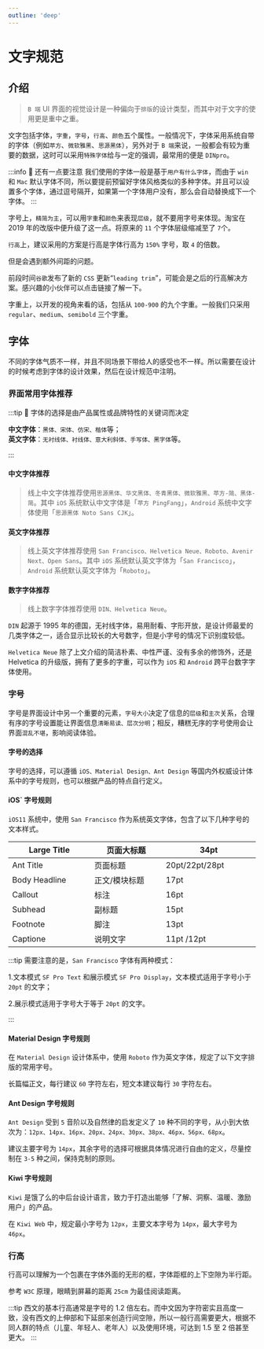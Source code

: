 ```yaml
---
outline: 'deep'
---
```


# 文字规范

## 介绍

> `B 端` UI 界面的视觉设计是一种偏向于`排版`的设计类型，而其中对于文字的使用更是重中之重。

文字包括字体，`字重`，`字号`，`行高`、`颜色`五个属性。一般情况下，字体采用系统自带的字体（例如`苹方`、`微软雅黑`、`思源黑体`），另外对于 `B 端`来说，一般都会有较为重要的数据，这时可以采用`特殊字体`给与一定的强调，最常用的便是 `DINpro`。

:::info :bell: 还有一点要注意
我们使用的字体一般是基于`用户有什么字体`，而由于 `win` 和 `Mac` 默认字体不同，所以要提前预留好字体风格类似的多种字体。并且可以设置多个字体，通过逗号隔开，如果第一个字体用户没有，那么会自动替换成下一个字体。
:::

<ImgPreview src="ui/5.png"/>

字号上，`精简为主`，可以用`字重`和`颜色`来表现`层级`，就不要用字号来体现。淘宝在 2019 年的改版中便升级了这一点。将原来的 `11` 个字体层级缩减至了 `7`个。

`行高`上，建议采用的方案是行高是字体行高为 `150%` 字号，取 `4` 的倍数。

但是会遇到额外间距的问题。

<ImgPreview src="ui/6.png"/>

前段时间`谷歌`发布了新的 `CSS` 更新“`leading trim`”，可能会是之后的行高解决方案。感兴趣的小伙伴可以点击链接了解一下。

字重上，以开发的视角来看的话，包括从 `100-900` 的九个字重。一般我们只采用 `regular`、`medium`、`semibold` 三个字重。

## 字体

不同的字体气质不一样，并且不同场景下带给人的感受也不一样。所以需要在设计的时候考虑到字体的设计效果，然后在设计规范中注明。

<ImgPreview src="ui/85.png"/>

### 界面常用字体推荐

:::tip 🔎 字体的选择是由产品属性或品牌特性的关键词而决定

**中文字体**：`黑体、宋体、仿宋、楷体`等；  
**英文字体**：`无衬线体、衬线体、意大利斜体、手写体、黑字体`等。

:::

#### 中文字体推荐

> 线上中文字体推荐使用`思源黑体、华文黑体、冬青黑体、微软雅黑、苹方-简、黑体-简`。其中 `iOS` 系统默认中文字体是「`苹方 PingFang`」，`Android` 系统中文字体使用「`思源黑体 Noto Sans CJK`」。

<ImgPreview src="ui/70.png"/>

#### 英文字体推荐

> 线上英文字体推荐使用 `San Francisco、Helvetica Neue、Roboto、Avenir Next、Open Sans`。其中 `iOS` 系统默认英文字体为「`San Francisco`」，`Android` 系统默认英文字体为「`Roboto`」。

<ImgPreview src="ui/71.png"/>

#### 数字字体推荐

> 线上数字字体推荐使用 `DIN、Helvetica Neue`。

`DIN` 起源于 1995 年的德国，无衬线字体，易用耐看、字形开放，是设计师最爱的几类字体之一，适合显示比较长的大号数字，但是小字号的情况下识别度较低。

`Helvetica Neue` 除了上文介绍的简洁朴素、中性严谨、没有多余的修饰外，还是 Helvetica 的升级版，拥有了更多的字重，可以作为 `iOS` 和 `Android` 跨平台数字字体使用。

<ImgPreview src="ui/72.png"/>

### 字号

字号是界面设计中另一个重要的元素，`字号大小`决定了信息的`层级`和`主次`关系，合理有序的字号设置能让界面信息`清晰易读、层次分明`；相反，糟糕无序的字号使用会让界面`混乱不堪`，影响阅读体验。

#### 字号的选择

字号的选择，可以遵循 `iOS、Material Design、Ant Design` 等国内外权威设计体系中的字号规则，也可以根据产品的特点自行定义。

#### iOS` 字号规则

`iOS11` 系统中，使用 `San Francisco` 作为系统英文字体，包含了以下几种字号的文本样式。

<ImgPreview src="ui/73.png"/>

<div class="font-table">

| Large Title   | 页面大标题    | 34pt           |
| ------------- | ------------- | -------------- |
| Ant Title     | 页面标题      | 20pt/22pt/28pt |
| Body Headline | 正文/模块标题 | 17pt           |
| Callout       | 标注          | 16pt           |
| Subhead       | 副标题        | 15pt           |
| Footnote      | 脚注          | 13pt           |
| Captione      | 说明文字      | 11pt /12pt     |

</div>

<style type="text/css">
table th:first-of-type,table th:nth-of-type(2),table th:nth-of-type(3) {width: 226px}
</style>

:::tip 需要注意的是，`San Francisco` 字体有两种模式：

1.文本模式 `SF Pro Text` 和展示模式 `SF Pro Display`，文本模式适用于字号小于 `20pt` 的文字；

2.展示模式适用于字号大于等于 `20pt` 的文字。

:::

<ImgPreview src="ui/74.png"/>

#### Material Design 字号规则

在 `Material Design` 设计体系中，使用 `Roboto` 作为英文字体，规定了以下文字排版的常用字号。

<ImgPreview src="ui/75.png"/>

长篇幅正文，每行建议 `60` 字符左右，短文本建议每行 `30` 字符左右。

#### Ant Design 字号规则

`Ant Design` 受到 `5` 音阶以及自然律的启发定义了 `10` 种不同的字号，从小到大依次为：`12px、14px、16px、20px、24px、30px、38px、46px、56px、68px`。

<ImgPreview src="ui/76.png"/>

建议主要字号为 `14px`，其余字号的选择可根据具体情况进行自由的定义，尽量控制在 `3-5` 种之间，保持克制的原则。

#### Kiwi 字号规则

`Kiwi` 是饿了么的中后台设计语言，致力于打造出能够「了解、洞察、温暖、激励用户」的产品。

<ImgPreview src="ui/77.png"/>

在 `Kiwi Web` 中，规定最小字号为 `12px`，主要文本字号为 `14px`，最大字号为 `46px`。

### 行高

行高可以理解为一个包裹在字体外面的无形的框，字体距框的上下空隙为半行距。

<ImgPreview src="ui/78.png"/>

参考 `W3C` 原理，眼睛到屏幕的距离 `25cm` 为最佳阅读距离。

:::tip
西文的基本行高通常是字号的 1.2 倍左右。而中文因为字符密实且高度一致，没有西文的上伸部和下延部来创造行间空隙，所以一般行高需要更大，根据不同人群的特点（儿童、年轻人、老年人）以及使用环境，可达到 1.5 至 2 倍甚至更大。
:::
